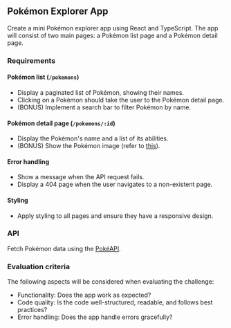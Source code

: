 ## Pokémon Explorer App

Create a mini Pokémon explorer app using React and TypeScript. The app will consist of two main pages: a Pokémon list page and a Pokémon detail page.

### Requirements

#### Pokémon list (`/pokemons`)

- Display a paginated list of Pokémon, showing their names.
- Clicking on a Pokémon should take the user to the Pokémon detail page.
- (BONUS) Implement a search bar to filter Pokémon by name.

#### Pokémon detail page (`/pokemons/:id`)

- Display the Pokémon's name and a list of its abilities.
- (BONUS) Show the Pokémon image (refer to [this](https://github.com/PokeAPI/pokeapi/issues/346)).

#### Error handling

- Show a message when the API request fails.
- Display a 404 page when the user navigates to a non-existent page.

#### Styling

- Apply styling to all pages and ensure they have a responsive design.

### API

Fetch Pokémon data using the [PokéAPI](https://pokeapi.co/).

### Evaluation criteria

The following aspects will be considered when evaluating the challenge:

- Functionality: Does the app work as expected?
- Code quality: Is the code well-structured, readable, and follows best practices?
- Error handling: Does the app handle errors gracefully?
